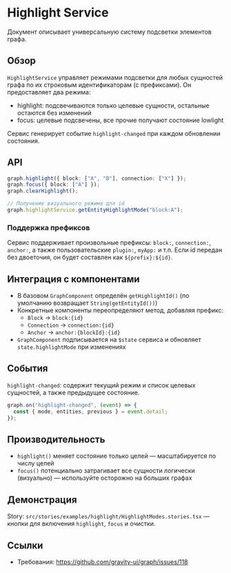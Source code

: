 # Highlight Service

Документ описывает универсальную систему подсветки элементов графа.

## Обзор

`HighlightService` управляет режимами подсветки для любых сущностей графа по их строковым идентификаторам (с префиксами). Он предоставляет два режима:

- highlight: подсвечиваются только целевые сущности, остальные остаются без изменений
- focus: целевые подсвечены, все прочие получают состояние lowlight

Сервис генерирует событие `highlight-changed` при каждом обновлении состояния.

## API

```ts
graph.highlight({ block: ["A", "B"], connection: ["X"] });
graph.focus({ block: ["A"] });
graph.clearHighlight();
```

```ts
// Получение визуального режима для id
graph.highlightService.getEntityHighlightMode("block:A");
```

### Поддержка префиксов

Сервис поддерживает произвольные префиксы: `block:`, `connection:`, `anchor:`, а также пользовательские `plugin:`, `myApp:` и т.п. Если id передан без двоеточия, он будет составлен как `${prefix}:${id}`.

## Интеграция с компонентами

- В базовом `GraphComponent` определён `getHighlightId()` (по умолчанию возвращает `String(getEntityId())`)
- Конкретные компоненты переопределяют метод, добавляя префикс:
  - `Block` → `block:{id}`
  - `Connection` → `connection:{id}`
  - `Anchor` → `anchor:{blockId}:{id}`
- `GraphComponent` подписывается на `$state` сервиса и обновляет `state.highlightMode` при изменениях

## События

`highlight-changed`: содержит текущий режим и список целевых сущностей, а также предыдущее состояние.

```ts
graph.on("highlight-changed", (event) => {
  const { mode, entities, previous } = event.detail;
});
```

## Производительность

- `highlight()` меняет состояние только целей — масштабируется по числу целей
- `focus()` потенциально затрагивает все сущности логически (визуально) — используйте осторожно на больших графах

## Демонстрация

Story: `src/stories/examples/highlight/HighlightModes.stories.tsx` — кнопки для включения `highlight`, `focus` и очистки.

## Ссылки

- Требования: https://github.com/gravity-ui/graph/issues/118


